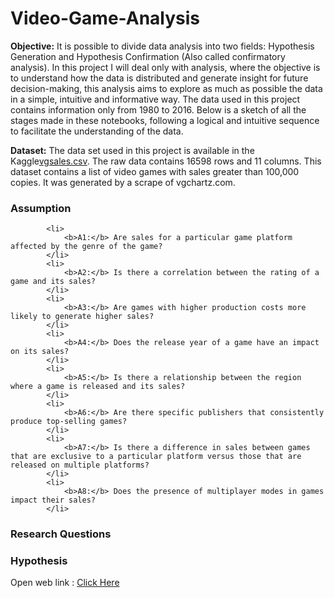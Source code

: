 # Video-Game-Analysis

**Objective:** It is possible to divide data analysis into two fields: Hypothesis Generation and Hypothesis Confirmation (Also called confirmatory analysis). In this project I will deal only with analysis, where the objective is to understand how the data is distributed and generate insight for future decision-making, this analysis aims to explore as much as possible the data in a simple, intuitive and informative way. The data used in this project contains information only from 1980 to 2016. Below is a sketch of all the stages made in these notebooks, following a logical and intuitive sequence to facilitate the understanding of the data.

**Dataset:** The data set used in this project is available in the Kaggle[vgsales.csv](https://www.kaggle.com/datasets/gregorut/videogamesales). The raw data contains 16598 rows and 11 columns. This dataset contains a list of video games with sales greater than 100,000 copies. It was generated by a scrape of vgchartz.com.

### Assumption
            <li>
                <b>A1:</b> Are sales for a particular game platform affected by the genre of the game?
            </li>
            <li>
                <b>A2:</b> Is there a correlation between the rating of a game and its sales?
            </li>
            <li>
                <b>A3:</b> Are games with higher production costs more likely to generate higher sales?
            </li>
            <li>
                <b>A4:</b> Does the release year of a game have an impact on its sales?
            </li>
            <li>
                <b>A5:</b> Is there a relationship between the region where a game is released and its sales?
            </li>
            <li>
                <b>A6:</b> Are there specific publishers that consistently produce top-selling games?
            </li>
            <li>
                <b>A7:</b> Is there a difference in sales between games that are exclusive to a particular platform versus those that are released on multiple platforms?
            </li>
            <li>
                <b>A8:</b> Does the presence of multiplayer modes in games impact their sales?
            </li>
### Research Questions
### Hypothesis
Open web link : [Click Here](https://uqbaahmad.github.io/Video-Game-Analysis/)
